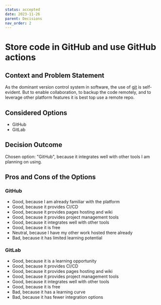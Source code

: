 ```yaml
---
status: accepted
date: 2023-11-26
parent: Decisions
nav_order: 2
---
```


# Store code in GitHub and use GitHub actions

## Context and Problem Statement

As the dominant version control system in software, the use of [git](https://git-scm.com/) is self-evident.
But to enable collaboration, to backup the code remotely, and to leverage other platform features it is best top use a remote repo.

## Considered Options

- GitHub
- GitLab

## Decision Outcome

Chosen option: "GitHub", because it integrates well with other tools I am planning on using.

## Pros and Cons of the Options

### GitHub

- Good, because I am already familiar with the platform
- Good, because it provides CI/CD
- Good, because it provides pages hosting and wiki
- Good, because it provides project management tools
- Good, because it integrates well with other tools
- Good, because it is free
- Neutral, because I have my other work hosted there already
- Bad, because it has limited learning potential

### GitLab

- Good, because it is a learning opportunity
- Good, because it provides CI/CD
- Good, because it provides pages hosting and wiki
- Good, because it provides project management tools
- Good, because it integrates well with other tools
- Good, because it is free
- Bad, because it has a learning curve
- Bad, because it has fewer integration options
